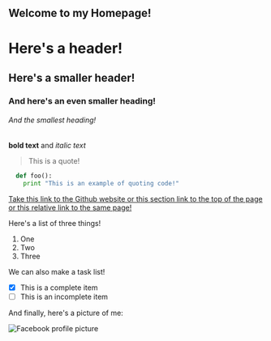 <a name = "top"></a>
## Welcome to my Homepage!

# Here's a header!
## Here's a smaller header!
### And here's an even smaller heading!
###### And the smallest heading!

**bold text** and *italic text*

> This is a quote!

```python
  def foo():
    print "This is an example of quoting code!"
```

[Take this link to the Github website ](http://github.com)
<a href="#top">or this section link to the top of the page </a>
<a href ="index.html">or this relative link to the same page!</a>

Here's a list of three things!
1. One
2. Two
3. Three

We can also make a task list!
- [x] This is a complete item
- [ ] This is an incomplete item

And finally, here's a picture of me:

![Facebook profile picture](https://scontent-lax3-2.xx.fbcdn.net/v/t1.0-9/56252787_537968123394821_4488898937863798784_n.jpg?_nc_cat=111&ccb=2&_nc_sid=09cbfe&_nc_ohc=ENkYxK4LAnUAX_L2aDi&_nc_ht=scontent-lax3-2.xx&oh=e1ccd2642789799ad0b0d54f83ae3dfc&oe=601F2562)



